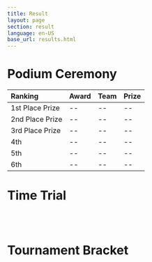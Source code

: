 ```yaml
---
title: Result
layout: page
section: result
language: en-US
base_url: results.html
---
```

# Podium Ceremony


| Ranking | Award | Team | Prize |
|:---|:---|:---|:---|
| 1st Place Prize | -- | -- | -- |
| 2nd Place Prize | -- | -- | -- |
| 3rd Place Prize | -- | -- | -- |
| 4th | -- | -- | -- |
| 5th | -- | -- | -- |
| 6th | -- | -- | -- |

# Time Trial

<br>

<!-- <img src="../images/result_tt.png"  style="width: 80%" alt="Time Trial" /> -->
<!-- <center class="actions">
	<a href="https://docs.google.com/spreadsheets/d/1eQpSkZx9a3RhTlKw-gK5Nj0ywJBRo5ARTXl-dxON8jY/edit?usp=sharing" class="button">Mapping Schedule, Qualification</a>
</center> -->

<br>

# Tournament Bracket

<br>

<!-- <img src="../images/result_bracket.png"  style="width: 80%" alt="Tournament Bracket" /> -->
<!-- <center class="actions">
	<a href="https://challonge.com/ko/odah4c7x" class="button">Tournament</a>
</center> -->

<br>

<!-- # Head to Head

<br>
<center>
<!-- <img src="../images/result_hth.png"  alt="Head to Head" /> -->
<!-- To Be Determined.
</center>
<br> --> 
